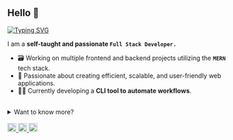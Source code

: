 ## Hello 👋

[![Typing SVG](https://readme-typing-svg.herokuapp.com?font=Fira+Code&size=14&pause=1000&color=CBDEF7&width=435&lines=Design,+Develop,+Debug,+and+Deploy)](https://git.io/typing-svg)

I am a **self-taught and passionate `Full Stack Developer.`**
- 🗃️ Working on multiple frontend and backend projects utilizing the **`MERN`** tech stack.
- 🍃 Passionate about creating efficient, scalable, and user-friendly web applications.
- 🧑‍💻 Currently developing a **CLI tool to automate workflows**.


<br>
<details >
<summary>Want to know more?</summary>
  
<br>

# Hello, I'm **PS Parwez** 👋
 
I am a **Self-Taught a Full-Stack Developer** with 1.5+ years of hands-on experience in developing and scaling high-performance web applications using the MERN stack (MongoDB, Express, React, Node.js).

I'm passionate about creating efficient, scalable solutions, I’m committed to continually improving my skills through hands-on projects. My goal is to use my expertise to build impactful applications and tackle complex problems with innovative solutions.



![JavaScript](https://img.shields.io/badge/JavaScript-F7DF1E?style=for-the-badge&logo=javascript&logoColor=black)
![React](https://img.shields.io/badge/React-61DAFB?style=for-the-badge&logo=react&logoColor=black)
![Node.js](https://img.shields.io/badge/Node.js-339933?style=for-the-badge&logo=nodedotjs&logoColor=white)
![MongoDB](https://img.shields.io/badge/MongoDB-47A248?style=for-the-badge&logo=mongodb&logoColor=white)
![Express](https://img.shields.io/badge/Express-000000?style=for-the-badge&logo=express&logoColor=white)
![Next.js](https://img.shields.io/badge/Next.js-000000?style=for-the-badge&logo=next.js&logoColor=white)






<br>

## 🛠️ Technical Skills



- **Frontend:** React, JavaScript (ES6+), HTML5, CSS3, Tailwind CSS, Material-UI, Shadcn-UI
- **Backend:** Node.js, Express, RESTful APIs and Django(Basic)
- **Database:** MongoDB, Mongoose, Firebase , Appwrite 
- **Tools & Technologies:** Git, GitHub, Docker, Postman, VS Code and more
- **Others:** C++ , Python , Figma , Editing , Canva 

<p>

<br>


[<img align="left" alt="C" width="26px" src="https://cdn.jsdelivr.net/gh/devicons/devicon/icons/c/c-original.svg" style="padding-right:10px;" />](https://en.wikipedia.org/wiki/C_(programming_language))
[<img align="left" alt="C++" width="26px" src="https://cdn.jsdelivr.net/gh/devicons/devicon/icons/cplusplus/cplusplus-original.svg" style="padding-right:10px;" />](https://en.wikipedia.org/wiki/C%2B%2B)
[<img align="left" alt="CSS3" width="26px" src="https://cdn.jsdelivr.net/gh/devicons/devicon/icons/css3/css3-original.svg" style="padding-right:10px;" />](https://developer.mozilla.org/en-US/docs/Web/CSS)
[<img align="left" alt="HTML5" width="26px" src="https://cdn.jsdelivr.net/gh/devicons/devicon/icons/html5/html5-original.svg" style="padding-right:10px;" />](https://developer.mozilla.org/en-US/docs/Web/HTML)
[<img align="left" alt="JavaScript" width="26px" src="https://cdn.jsdelivr.net/gh/devicons/devicon/icons/javascript/javascript-original.svg" style="padding-right:10px;" />](https://developer.mozilla.org/en-US/docs/Web/JavaScript)
[<img align="left" alt="Markdown" width="26px" src="https://cdn.jsdelivr.net/gh/devicons/devicon/icons/markdown/markdown-original.svg" style="padding-right:10px;" />](https://www.markdownguide.org/)
[<img align="left" alt="PHP" width="26px" src="https://cdn.jsdelivr.net/gh/devicons/devicon/icons/php/php-original.svg" style="padding-right:10px;" />](https://www.php.net/)
[<img align="left" alt="Python" width="26px" src="https://cdn.jsdelivr.net/gh/devicons/devicon/icons/python/python-original.svg" style="padding-right:10px;" />](https://www.python.org/)
[<img align="left" alt="TypeScript" width="26px" src="https://cdn.jsdelivr.net/gh/devicons/devicon/icons/typescript/typescript-original.svg" style="padding-right:10px;" />](https://www.typescriptlang.org/)
[<img align="left" alt="Azure" width="26px" src="https://cdn.jsdelivr.net/gh/devicons/devicon/icons/azure/azure-original.svg" style="padding-right:10px;" />](https://azure.microsoft.com/en-us/)
[<img align="left" alt="Firebase" width="26px" src="https://cdn.jsdelivr.net/gh/devicons/devicon/icons/firebase/firebase-plain.svg" style="padding-right:10px;" />](https://firebase.google.com/)
[<img align="left" alt="Oracle" width="26px" src="https://cdn.jsdelivr.net/gh/devicons/devicon/icons/oracle/oracle-original.svg" style="padding-right:10px;" />](https://www.oracle.com/)
[<img align="left" alt="Netlify" width="26px" src="https://cdn.jsdelivr.net/gh/devicons/devicon/icons/netlify/netlify-original.svg" style="padding-right:10px;" />](https://www.netlify.com/)
[<img align="left" alt="Vercel" width="26px" src="https://cdn.jsdelivr.net/gh/devicons/devicon/icons/vercel/vercel-original.svg" style="padding-right:10px;" />](https://vercel.com/)
[<img align="left" alt="Bootstrap" width="26px" src="https://cdn.jsdelivr.net/gh/devicons/devicon/icons/bootstrap/bootstrap-original.svg" style="padding-right:10px;" />](https://getbootstrap.com/)
[<img align="left" alt="Context-API" width="26px" src="https://cdn.jsdelivr.net/gh/devicons/devicon/icons/react/react-original.svg" style="padding-right:10px;" />](https://reactjs.org/docs/context.html)
[<img align="left" alt="Express.js" width="26px" src="https://cdn.jsdelivr.net/gh/devicons/devicon/icons/express/express-original.svg" style="padding-right:10px;" />](https://expressjs.com/)
[<img align="left" alt="jQuery" width="26px" src="https://cdn.jsdelivr.net/gh/devicons/devicon/icons/jquery/jquery-original.svg" style="padding-right:10px;" />](https://jquery.com/)
[<img align="left" alt="JWT" width="26px" src="https://cdn.jsdelivr.net/gh/devicons/devicon/icons/json/json-original.svg" style="padding-right:10px;" />](https://jwt.io/)
[<img align="left" alt="Next JS" width="26px" src="https://cdn.jsdelivr.net/gh/devicons/devicon/icons/nextjs/nextjs-original.svg" style="padding-right:10px;" />](https://nextjs.org/)
[<img align="left" alt="NPM" width="26px" src="https://cdn.jsdelivr.net/gh/devicons/devicon/icons/npm/npm-original-wordmark.svg" style="padding-right:10px;" />](https://www.npmjs.com/)
[<img align="left" alt="Nodemon" width="26px" src="https://cdn.jsdelivr.net/gh/devicons/devicon/icons/nodemon/nodemon-plain.svg" style="padding-right:10px;" />](https://www.npmjs.com/package/nodemon)
<br><br>
[<img align="left" alt="NodeJS" width="26px" src="https://cdn.jsdelivr.net/gh/devicons/devicon/icons/nodejs/nodejs-original.svg" style="padding-right:10px;" />](https://nodejs.org/)
[<img align="left" alt="React Router" width="26px" src="https://cdn.jsdelivr.net/gh/devicons/devicon/icons/react/react-original.svg" style="padding-right:10px;" />](https://reactrouter.com/)
[<img align="left" alt="Redux" width="26px" src="https://cdn.jsdelivr.net/gh/devicons/devicon/icons/redux/redux-original.svg" style="padding-right:10px;" />](https://redux.js.org/)
[<img align="left" alt="SASS" width="26px" src="https://cdn.jsdelivr.net/gh/devicons/devicon/icons/sass/sass-original.svg" style="padding-right:10px;" />](https://sass-lang.com/)
[<img align="left" alt="Tailwind CSS" width="26px" src="https://www.vectorlogo.zone/logos/tailwindcss/tailwindcss-icon.svg" style="padding-right:10px;" />](https://tailwindcss.com/)
[<img align="left" alt="Socket.io" width="26px" src="https://cdn.jsdelivr.net/gh/devicons/devicon/icons/socketio/socketio-original.svg" style="padding-right:10px;" />](https://socket.io/)
[<img align="left" alt="chakra UI" width="26px" src="https://www.vectorlogo.zone/logos/chakra-ui/chakra-ui-icon.svg" style="padding-right:10px;" />](https://www.chakra-ui.com//)
[<img align="left" alt="Vite" width="26px" src="https://cdn.jsdelivr.net/gh/devicons/devicon/icons/vite/vite-original.svg" style="padding-right:10px;" />](https://vitejs.dev/)
[<img align="left" alt="Appwrite" width="26px" src="https://cdn.jsdelivr.net/gh/devicons/devicon/icons/appwrite/appwrite-original.svg" style="padding-right:10px;" />](https://appwrite.io/)
[<img align="left" alt="MySQL" width="26px" src="https://cdn.jsdelivr.net/gh/devicons/devicon/icons/mysql/mysql-original.svg" style="padding-right:10px;" />](https://www.mysql.com/)
[<img align="left" alt="MongoDB" width="26px" src="https://cdn.jsdelivr.net/gh/devicons/devicon/icons/mongodb/mongodb-original.svg" style="padding-right:10px;" />](https://www.mongodb.com/)
[<img align="left" alt="Postgres" width="26px" src="https://cdn.jsdelivr.net/gh/devicons/devicon/icons/postgresql/postgresql-original.svg" style="padding-right:10px;" />](https://www.postgresql.org/)
[<img align="left" alt="Supabase" width="26px" src="https://cdn.jsdelivr.net/gh/devicons/devicon/icons/supabase/supabase-original.svg" style="padding-right:10px;" />](https://supabase.com/)
[<img align="left" alt="Prisma" width="26px" src="https://cdn.jsdelivr.net/gh/devicons/devicon/icons/prisma/prisma-original.svg" style="padding-right:10px;" />](https://www.prisma.io/)
[<img align="left" alt="Figma" width="26px" src="https://cdn.jsdelivr.net/gh/devicons/devicon/icons/figma/figma-original.svg" style="padding-right:10px;" />](https://www.figma.com/)
[<img align="left" alt="Canva" width="26px" src="https://cdn.jsdelivr.net/gh/devicons/devicon/icons/canva/canva-original.svg" style="padding-right:10px;" />](https://www.canva.com/)
[<img align="left" alt="GitHub" width="26px" src="https://user-images.githubusercontent.com/3369400/139447912-e0f43f33-6d9f-45f8-be46-2df5bbc91289.png" style="padding-right:10px;" />](https://github.com/)
[<img align="left" alt="Git" width="26px" src="https://cdn.jsdelivr.net/gh/devicons/devicon/icons/git/git-original.svg" style="padding-right:10px;" />](https://git-scm.com/)
[<img align="left" alt="Wordpress" width="26px" src="https://www.vectorlogo.zone/logos/wordpress/wordpress-icon.svg" style="padding-right:10px;" />](https://www.wordpress.com/)
[<img align="left" alt="Framer" width="26px" src="https://www.vectorlogo.zone/logos/framer/framer-icon.svg" style="padding-right:10px;" />](https://www.framer.com/)
  
<br />
<br />

---
</p>


## 🗂️ Experience

- **1.5 Year of Full-Stack Development** with hands-on experience in both frontend and backend technologies.
- **Project Management:** Worked on multiple end-to-end projects, from conceptualization to deployment.
- **Collaboration:** Strong focus on teamwork, using Git for version control, and regularly collaborating with other developers.


## 📈 Projects

- **E-commerce Platform:** Full-featured online store with product listings, user authentication, and payment gateway integration.
- **Real-time Chat App:** Chat application with WebSocket integration, enabling real-time communication.
- **Task Management Tool:** Built a productivity app for task tracking with a clean, user-friendly UI.
-  [**`Explore more projects on my GitHub?`**](https://github.com/psparwez?tab=repositories)


## 🚀 Goals

Currently enhancing my expertise in:
- **Next.js** for server-side rendering and SEO optimization.
- **C++ and Python** to deepen understanding of data structures and algorithms.
- **Advanced MERN Techniques** to boost the scalability and efficiency of my applications.

---

Feel free to reach out if you’d like to connect or discuss new opportunities! 😊
</details>
<br>


<a href="http://github.com/psparwez/psparwez">
		<img height="20" src="https://img.shields.io/badge/Portfolio-8957e5?style=flat&logo=awesome-lists&logoColor=white" alt="Portfolio Badge"/>
	</a>
	<a href="https://linkedin.com/">
		<img  height="20" src="https://img.shields.io/badge/LinkedIn-1f6feb?style=flat&logo=linkedin&logoColor=white" alt="LinkedIn Badge"/>
	</a>
	<a href="https://mail.google.com/">
		<img height="20" src="https://img.shields.io/badge/Contact-238636?style=flat&logo=gmail&logoColor=white" alt="Twitter Badge"/>
	</a>
 
<br>


<!-- [![Contact](https://img.shields.io/badge/Contact-175fd4?style=for-the-badge&logo=gmail&logoColor=white)](https://github.com/psparwez/psparwez/) -->
 <!-- [![Instagram](https://img.shields.io/badge/Instagram-c71849?style=for-the-badge&logo=instagram&logoColor=white)](https://www.instagram.com/) -->

<br>
<br>


<!-- <div class="d-block">

  
  <a href="https://github.com/psparwez" title="Github Readme Streak Stats"><img src="https://github-readme-stats-git-masterrstaa-rickstaa.vercel.app/api?username=psparwez&count_private=true&show_icons=true&theme=github_dark&border_color=f5fbff21&border_radius=10&hide=stars&line_height=28&rank_icon=github&cache_seconds=1800&custom_title=Ps%20Parwez%20GitHub%20Stats" alt="psparwez" align=left  width=48.7% /></a>
  <a href="https://github.com/psparwez" title="GitHub Readme Stats"><img src="http://github-readme-streak-stats.herokuapp.com?user=psparwez&theme=github-dark-blue&border=f5fbff21&border_radius=10&stroke=f5fbff21&date_format=j%20M%5B%20Y%5D" alt="psparwez" width=48.7% /></a>
</div>
<a href="https://github.com/psparwez" title="Github Readme Activity Stats"><img src="https://github-readme-activity-graph.vercel.app/graph?username=psparwez&theme=github-dark&radius=10&border=f5fbff21&hide_border=true&hide_title=true" alt="fabianocouto" width=99.8% /></a>

<br>
<br>
<br>
--> 
 <!--- <p align="left"> <img src="https://komarev.com/ghpvc/?username=psparwez&label=Profile%20views&color=0e75b6&style=flat" alt="chayacodes" /> </p> -->





